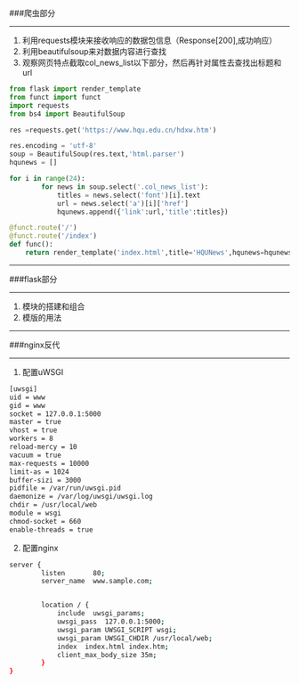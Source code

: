 ###爬虫部分

----

1. 利用requests模块来接收响应的数据包信息（Response[200],成功响应）
2. 利用beautifulsoup来对数据内容进行查找
3. 观察网页特点截取col_news_list以下部分，然后再针对属性去查找出标题和url

````python
from flask import render_template
from funct import funct
import requests
from bs4 import BeautifulSoup

res =requests.get('https://www.hqu.edu.cn/hdxw.htm')

res.encoding = 'utf-8'
soup = BeautifulSoup(res.text,'html.parser')
hqunews = []

for i in range(24):
        for news in soup.select('.col_news_list'):
            titles = news.select('font')[i].text
            url = news.select('a')[i]['href']
            hqunews.append({'link':url,'title':titles})

@funct.route('/')
@funct.route('/index')
def func():
    return render_template('index.html',title='HQUNews',hqunews=hqunews)
````

----

###flask部分

----

1. 模块的搭建和组合
2. 模版的用法

----

###nginx反代

----

1. 配置uWSGI

````bash
[uwsgi]
uid = www
gid = www
socket = 127.0.0.1:5000  
master = true
vhost = true
workers = 8
reload-mercy = 10
vacuum = true
max-requests = 10000
limit-as = 1024
buffer-sizi = 3000
pidfile = /var/run/uwsgi.pid
daemonize = /var/log/uwsgi/uwsgi.log  
chdir = /usr/local/web
module = wsgi
chmod-socket = 660
enable-threads = true
````

2. 配置nginx

````bash
server {
        listen       80;
        server_name  www.sample.com;


        location / {
            include  uwsgi_params;
            uwsgi_pass  127.0.0.1:5000;
            uwsgi_param UWSGI_SCRIPT wsgi;
            uwsgi_param UWSGI_CHDIR /usr/local/web;
            index  index.html index.htm;
            client_max_body_size 35m;
        }
}
````

